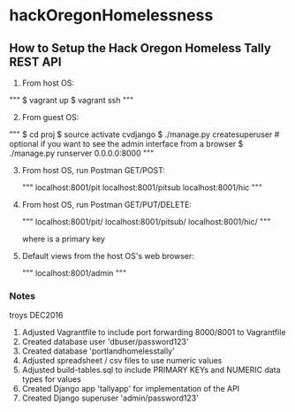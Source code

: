 # hackOregonHomelessness

## How to Setup the Hack Oregon Homeless Tally REST API

1) From host OS:

"""
$ vagrant up
$ vagrant ssh
"""

2) From guest OS:

"""
$ cd proj
$ source activate cvdjango
$ ./manage.py createsuperuser # optional if you want to see the admin interface from a browser
$ ./manage.py runserver 0.0.0.0:8000
"""

3) From host OS, run Postman GET/POST:

    """
    localhost:8001/pit
    localhost:8001/pitsub
    localhost:8001/hic
    """

4) From host OS, run Postman GET/PUT/DELETE:

    """
    localhost:8001/pit/<pk>
    localhost:8001/pitsub/<pk>
    localhost:8001/hic/<pk>
    """

    where <pk> is a primary key

5) Default views from the host OS's web browser:

    """
    localhost:8001/admin
    """


### Notes
troys DEC2016
1. Adjusted Vagrantfile to include port forwarding 8000/8001 to Vagrantfile
2. Created database user 'dbuser/password123'
3. Created database 'portlandhomelesstally'
4. Adjusted spreadsheet / csv files to use numeric values
5. Adjusted build-tables.sql to include PRIMARY KEYs and NUMERIC data types for values
6. Created Django app 'tallyapp' for implementation of the API
7. Created Django superuser 'admin/password123'
